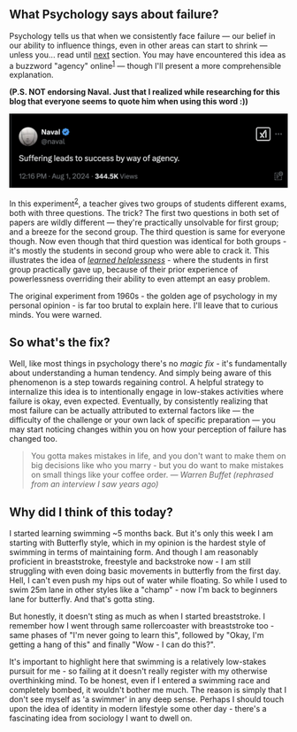 ## What Psychology says about failure?

Psychology tells us that when we consistently face failure — our belief in our ability to influence things, even in other areas can start to shrink — unless you... read until [next](#fix) section. You may have encountered this idea as a buzzword "agency" online<sup>[1](https://x.com/search?q=%40naval%20%22agency%22%20since%3A2024-02-09%20until%3A2025-02-09&src=typed_query&f=top)</sup> — though I'll present a more comprehensible explanation.

**(P.S. NOT endorsing Naval. Just that I realized while researching for this blog that everyone seems to quote him when using this word :))**

![Naval's tweet about agency](/data/pics/0-naval-tweet.png)

In this experiment<sup>[2](https://www.youtube.com/watch?v=gFmFOmprTt0)</sup>, a teacher gives two groups of students different exams, both with three questions. The trick? The first two questions in both set of papers are wildly different — they're practically unsolvable for first group; and a breeze for the second group. The third question is same for everyone though.
Now even though that third question was identical for both groups - it's mostly the students in second group who were able to crack it. This illustrates the idea of <u>_learned helplessness_</u> - where the students in first group practically gave up, because of their prior experience of powerlessness overriding their ability to even attempt an easy problem.

The original experiment from 1960s - the golden age of psychology in my personal opinion - is far too brutal to explain here. I'll leave that to curious minds. You were warned.

## <a name="fix"></a> So what's the fix?

Well, like most things in psychology there's no _magic fix_ - it's fundamentally about understanding a human tendency. And simply being aware of this phenomenon is a step towards regaining control. A helpful strategy to internalize this idea is to intentionally engage in low-stakes activities where failure is okay, even expected. Eventually, by consistently realizing that most failure can be actually attributed to external factors like — the difficulty of the challenge or your own lack of specific preparation — you may start noticing changes within you on how your perception of failure has changed too.

> You gotta makes mistakes in life, and you don't want to make them on big decisions like who you marry - but you do want to make mistakes on small things like your coffee order.
> <cite>— Warren Buffet (rephrased from an interview I saw years ago)</cite>

## Why did I think of this today?

I started learning swimming ~5 months back. But it's only this week I am starting with Butterfly style, which in my opinion is the hardest style of swimming in terms of maintaining form. And though I am reasonably proficient in breaststroke, freestyle and backstroke now - I am still struggling with even doing basic movements in butterfly from the first day. Hell, I can't even push my hips out of water while floating. So while I used to swim 25m lane in other styles like a "champ" - now I'm back to beginners lane for butterfly. And that's gotta sting.

But honestly, it doesn't sting as much as when I started breaststroke. I remember how I went through same rollercoaster with breaststroke too - same phases of "I'm never going to learn this", followed by "Okay, I'm getting a hang of this" and finally "Wow - I can do this?".

It's important to highlight here that swimming is a relatively low-stakes pursuit for me - so failing at it doesn't really register with my otherwise overthinking mind. To be honest, even if I entered a swimming race and completely bombed, it wouldn't bother me much. The reason is simply that I don't see myself as 'a swimmer' in any deep sense. Perhaps I should touch upon the idea of identity in modern lifestyle some other day - there's a fascinating idea from sociology I want to dwell on.
